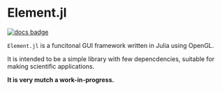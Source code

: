 # Element.jl

[![docs badge](https://img.shields.io/badge/docs-latest-blue.svg)](https://erikbuer.github.io/Element.jl/dev/)

`Element.jl` is a funcitonal GUI framework written in Julia using OpenGL.

It is intended to be a simple library with few depencdencies, suitable for making scientific applications.

**It is very mutch a work-in-progress.**
